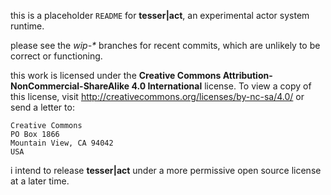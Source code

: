 this is a placeholder `README` for **tesser|act**, an experimental actor system runtime.

please see the *wip-\** branches for recent commits, which are unlikely to be correct or functioning.

this work is licensed under the **Creative Commons Attribution-NonCommercial-ShareAlike 4.0 International** license. To view a copy of this license, visit http://creativecommons.org/licenses/by-nc-sa/4.0/ or send a letter to: 

```
Creative Commons
PO Box 1866
Mountain View, CA 94042
USA
```

i intend to release **tesser|act** under a more permissive open source license at a later time.
